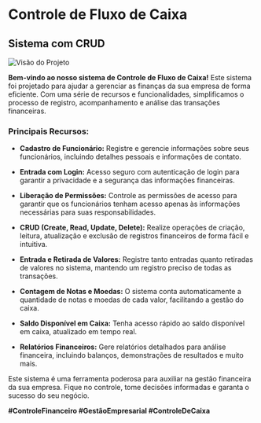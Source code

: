 # Controle de Fluxo de Caixa

## Sistema com CRUD

![Visão do Projeto](https://github.com/carlosdesenvolvedor/controlecaixa/blob/main/Contagem%20caixa/src/img/github%20(1).gif)

**Bem-vindo ao nosso sistema de Controle de Fluxo de Caixa!** Este sistema foi projetado para ajudar a gerenciar as finanças da sua empresa de forma eficiente. Com uma série de recursos e funcionalidades, simplificamos o processo de registro, acompanhamento e análise das transações financeiras.

### Principais Recursos:

- **Cadastro de Funcionário:** Registre e gerencie informações sobre seus funcionários, incluindo detalhes pessoais e informações de contato.

- **Entrada com Login:** Acesso seguro com autenticação de login para garantir a privacidade e a segurança das informações financeiras.

- **Liberação de Permissões:** Controle as permissões de acesso para garantir que os funcionários tenham acesso apenas às informações necessárias para suas responsabilidades.

- **CRUD (Create, Read, Update, Delete):** Realize operações de criação, leitura, atualização e exclusão de registros financeiros de forma fácil e intuitiva.

- **Entrada e Retirada de Valores:** Registre tanto entradas quanto retiradas de valores no sistema, mantendo um registro preciso de todas as transações.

- **Contagem de Notas e Moedas:** O sistema conta automaticamente a quantidade de notas e moedas de cada valor, facilitando a gestão do caixa.

- **Saldo Disponível em Caixa:** Tenha acesso rápido ao saldo disponível em caixa, atualizado em tempo real.

- **Relatórios Financeiros:** Gere relatórios detalhados para análise financeira, incluindo balanços, demonstrações de resultados e muito mais.

Este sistema é uma ferramenta poderosa para auxiliar na gestão financeira da sua empresa. Fique no controle, tome decisões informadas e garanta o sucesso do seu negócio.

**\#ControleFinanceiro #GestãoEmpresarial #ControleDeCaixa**
